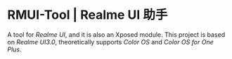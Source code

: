# RMUI-Tool | Realme UI 助手

A tool for _*Realme UI*_, and it is also an Xposed module.
This project is based on _*Realme UI3.0*_, theoretically supports _*Color OS*_ and _*Color OS for One Plus*_.
 